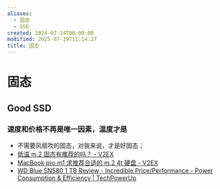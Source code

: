 ```yaml
---
aliases:
  - 固态
  - SSD
created: 2024-07-14T00:00:00
modified: 2025-07-19T11:14:27
title: 固态
---
```


# 固态

## Good SSD

### 速度和价格不再是唯一因素，温度才是

- 不需要风扇吹的固态，对我来说，才是好固态；
- [低温 m.2 固态有推荐的吗？ - V2EX](https://hk.v2ex.com/t/1050695)
- [MacBook pro m1 求推荐合适的 m.2 4t 硬盘 - V2EX](https://v2ex.com/t/974018)
- [WD Blue SN580 1 TB Review - Incredible Price/Performance - Power Consumption & Efficiency | TechPowerUp](https://www.techpowerup.com/review/wd-blue-sn580-1-tb/7.html)
